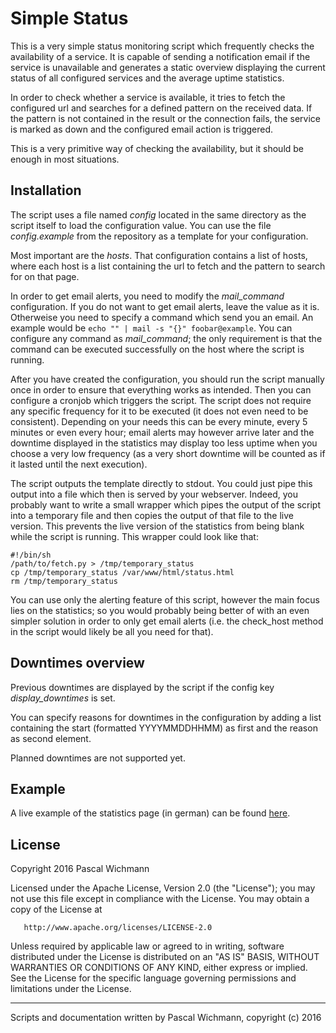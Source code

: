 Simple Status
=============

This is a very simple status monitoring script which frequently checks the availability of a service. It is capable of sending a notification email if the service is unavailable and generates a static overview displaying the current status of all configured services and the average uptime statistics.

In order to check whether a service is available, it tries to fetch the configured url and searches for a defined pattern on the received data. If the pattern is not contained in the result or the connection fails, the service is marked as down and the configured email action is triggered.

This is a very primitive way of checking the availability, but it should be enough in most situations.

Installation
-----------

The script uses a file named *config* located in the same directory as the script itself to load the configuration value. You can use the file *config.example* from the repository as a template for your configuration.

Most important are the *hosts*. That configuration contains a list of hosts, where each host is a list containing the url to fetch and the pattern to search for on that page.

In order to get email alerts, you need to modify the *mail_command* configuration. If you do not want to get email alerts, leave the value as it is. Otherweise you need to specify a command which send you an email. An example would be ```echo "" | mail -s "{}" foobar@example```.
You can configure any command as *mail_command*; the only requirement is that the command can be executed successfully on the host where the script is running.

After you have created the configuration, you should run the script manually once in order to ensure that everything works as intended. Then you can configure a cronjob which triggers the script. The script does not require any specific frequency for it to be executed (it does not even need to be consistent). Depending on your needs this can be every minute, every 5 minutes or even every hour; email alerts may however arrive later and the downtime displayed in the statistics may display too less uptime when you choose a very low frequency (as a very short downtime will be counted as if it lasted until the next execution).

The script outputs the template directly to stdout. You could just pipe this output into a file which then is served by your webserver. Indeed, you probably want to write a small wrapper which pipes the output of the script into a temporary file and then copies the output of that file to the live version. This prevents the live version of the statistics from being blank while the script is running. This wrapper could look like that:

```
#!/bin/sh
/path/to/fetch.py > /tmp/temporary_status
cp /tmp/temporary_status /var/www/html/status.html
rm /tmp/temporary_status
```

You can use only the alerting feature of this script, however the main focus lies on the statistics; so you would probably being better of with an even simpler solution in order to only get email alerts (i.e. the check_host method in the script would likely be all you need for that).

Downtimes overview
------------------

Previous downtimes are displayed by the script if the config key *display_downtimes* is set.

You can specify reasons for downtimes in the configuration by adding a list containing the start (formatted YYYYMMDDHHMM) as first and the reason as second element.

Planned downtimes are not supported yet.

Example
-------

A live example of the statistics page (in german) can be found [here](https://status.profitopia.de).

License
-------

Copyright 2016 Pascal Wichmann

   Licensed under the Apache License, Version 2.0 (the "License");
   you may not use this file except in compliance with the License.
   You may obtain a copy of the License at

       http://www.apache.org/licenses/LICENSE-2.0

   Unless required by applicable law or agreed to in writing, software
   distributed under the License is distributed on an "AS IS" BASIS,
   WITHOUT WARRANTIES OR CONDITIONS OF ANY KIND, either express or implied.
   See the License for the specific language governing permissions and
   limitations under the License.

   
----------------------------

Scripts and documentation written by Pascal Wichmann, copyright (c) 2016
